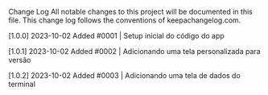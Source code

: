 Change Log
All notable changes to this project will be documented in this file. This change log follows the conventions of keepachangelog.com.

[1.0.0] 2023-10-02
Added
#0001 | Setup inicial do código do app

[1.0.1] 2023-10-02
Added
#0002 | Adicionando uma tela personalizada para versão

[1.0.2] 2023-10-02
Added
#0003 | Adicionando uma tela de dados do terminal
